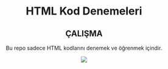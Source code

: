 <div id="Header" align="Center">
<h1> HTML Kod Denemeleri</h1>

## ÇALIŞMA

<p> Bu repo sadece HTML kodlarını denemek ve öğrenmek içindir.</p>

![](img/L.ico)
</div>

